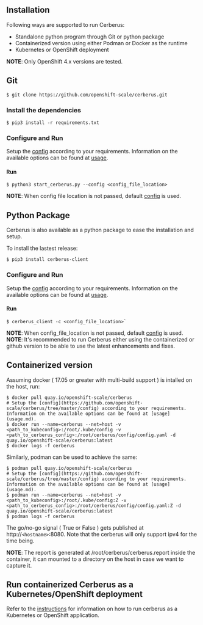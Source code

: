 ## Installation

Following ways are supported to run Cerberus:

- Standalone python program through Git or python package
- Containerized version using either Podman or Docker as the runtime
- Kubernetes or OpenShift deployment

**NOTE**: Only OpenShift 4.x versions are tested.
 

## Git
```
$ git clone https://github.com/openshift-scale/cerberus.git
```

### Install the dependencies
```
$ pip3 install -r requirements.txt
```

### Configure and Run
Setup the [config](https://github.com/openshift-scale/cerberus/tree/master/config) according to your requirements. Information on the available options can be found at [usage](usage.md).

#### Run
```
$ python3 start_cerberus.py --config <config_file_location>
```

**NOTE**: When config file location is not passed, default [config](https://github.com/openshift-scale/cerberus/tree/master/config) is used.


## Python Package
Cerberus is also available as a python package to ease the installation and setup.

To install the lastest release:

```
$ pip3 install cerberus-client
```

### Configure and Run
Setup the [config](https://github.com/openshift-scale/cerberus/tree/master/config) according to your requirements. Information on the available options can be found at [usage](usage.md).

#### Run
```
$ cerberus_client -c <config_file_location>`
```

**NOTE**: When config_file_location is not passed, default [config](https://github.com/openshift-scale/cerberus/tree/master/config) is used.
**NOTE**: It's recommended to run Cerberus either using the containerized  or github version to be able to use the latest enhancements and fixes.

## Containerized version

Assuming docker ( 17.05 or greater with multi-build support ) is intalled on the host, run:
```
$ docker pull quay.io/openshift-scale/cerberus
# Setup the [config](https://github.com/openshift-scale/cerberus/tree/master/config) according to your requirements. Information on the available options can be found at [usage](usage.md).
$ docker run --name=cerberus --net=host -v <path_to_kubeconfig>:/root/.kube/config -v <path_to_cerberus_config>:/root/cerberus/config/config.yaml -d quay.io/openshift-scale/cerberus:latest
$ docker logs -f cerberus
```

Similarly, podman can be used to achieve the same:
```
$ podman pull quay.io/openshift-scale/cerberus
# Setup the [config](https://github.com/openshift-scale/cerberus/tree/master/config) according to your requirements. Information on the available options can be found at [usage](usage.md).
$ podman run --name=cerberus --net=host -v <path_to_kubeconfig>:/root/.kube/config:Z -v <path_to_cerberus_config>:/root/cerberus/config/config.yaml:Z -d quay.io/openshift-scale/cerberus:latest
$ podman logs -f cerberus
```
The go/no-go signal ( True or False ) gets published at http://`<hostname>`:8080. Note that the cerberus will only support ipv4 for the time being.

**NOTE**: The report is generated at /root/cerberus/cerberus.report inside the container, it can mounted to a directory on the host in case we want to capture it.


## Run containerized Cerberus as a Kubernetes/OpenShift deployment
Refer to the [instructions](https://github.com/openshift-scale/cerberus/blob/master/containers/README.md#cerberus-as-a-kubernetesopenshift-application) for information on how to run cerberus as a Kubernetes or OpenShift application.
